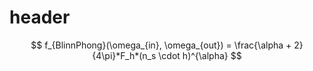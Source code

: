 # header

$$ f_{BlinnPhong}(\omega_{in}, \omega_{out}) = \frac{\alpha + 2}{4\pi}*F_h*(n_s \cdot h)^{\alpha} $$
